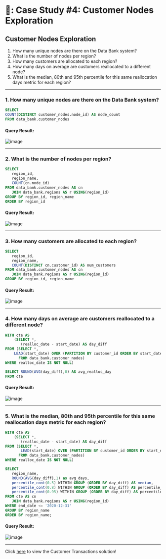 # 🏦: Case Study #4: Customer Nodes Exploration
## Customer Nodes Exploration 
1. How many unique nodes are there on the Data Bank system?
2. What is the number of nodes per region?
3. How many customers are allocated to each region?
4. How many days on average are customers reallocated to a different node?
5. What is the median, 80th and 95th percentile for this same reallocation days metric for each region?

***

### 1. How many unique nodes are there on the Data Bank system?
```sql
SELECT 
COUNT(DISTINCT customer_nodes.node_id) AS node_count
FROM data_bank.customer_nodes
```  
#### Query Result:  
![image](https://github.com/John-okoye/8-Week-SQL-Challenge/assets/123602109/be98b677-8577-4432-9a7c-b22674330cc0)

***

### 2. What is the number of nodes per region?
```sql
SELECT
   region_id,
   region_name,
   COUNT(cn.node_id)
FROM data_bank.customer_nodes AS cn
   JOIN data_bank.regions AS r USING(region_id)
GROUP BY region_id, region_name
ORDER BY region_id
```
#### Query Result:  
![image](https://github.com/John-okoye/8-Week-SQL-Challenge/assets/123602109/28159c37-ec5e-43ea-b63e-83418d85c36d)

***

### 3. How many customers are allocated to each region?
```sql
SELECT
   region_id,
   region_name,
   COUNT(DISTINCT cn.customer_id) AS num_customers
FROM data_bank.customer_nodes AS cn
   JOIN data_bank.regions AS r USING(region_id)
GROUP BY region_id, region_name
```
#### Query Result:  
![image](https://github.com/John-okoye/8-Week-SQL-Challenge/assets/123602109/1bf5e3ef-99b2-4a3b-bfef-6cc292caab3a)

***

### 4. How many days on average are customers reallocated to a different node?
```sql
WITH cte AS 
	(SELECT *,
	   (realloc_date - start_date) AS day_diff
FROM (SELECT *,
	LEAD(start_date) OVER (PARTITION BY customer_id ORDER BY start_date) AS realloc_date
      FROM data_bank.customer_nodes)	
WHERE realloc_date IS NOT NULL)

SELECT ROUND(AVG(day_diff),0) AS avg_realloc_day
FROM cte
```
#### Query Result:  
![image](https://github.com/John-okoye/8-Week-SQL-Challenge/assets/123602109/65722df2-89e8-4925-9b30-efb774c4b9ea)

***


### 5. What is the median, 80th and 95th percentile for this same reallocation days metric for each region?
```sql
WITH cte AS 
	(SELECT *,
	   (realloc_date - start_date) AS day_diff
FROM (SELECT *,
       LEAD(start_date) OVER (PARTITION BY customer_id ORDER BY start_date) AS realloc_date
      FROM data_bank.customer_nodes)	
WHERE realloc_date IS NOT NULL)

SELECT
   region_name,
   ROUND(AVG(day_diff),1) as avg_days,
   percentile_cont(0.5) WITHIN GROUP (ORDER BY day_diff) AS median,
   percentile_cont(0.8) WITHIN GROUP (ORDER BY day_diff) AS percentile_80,
   percentile_cont(0.95) WITHIN GROUP (ORDER BY day_diff) AS percentile_95
FROM cte AS cn
   JOIN data_bank.regions AS r USING(region_id)
WHERE end_date <= '2020-12-31'
GROUP BY region_name
ORDER BY region_name;
```
#### Query Result:  
![image](https://github.com/John-okoye/8-Week-SQL-Challenge/assets/123602109/532cafa3-633e-4843-95be-0035726bb9ab)

***

Click [here](https://github.com/John-okoye/8-Week-SQL-Challenge/blob/main/Case%20Study%20%234%20-%20Data%20Bank/Customer%20Transactions.md) to view the Customer Transactions solution!
